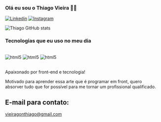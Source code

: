 

### Olá eu sou o Thiago Vieira 👋😀

[![Linkedin](https://img.shields.io/badge/LinkedIn-0077B5?style=for-the-badge&logo=linkedin&logoColor=white)](https://www.linkedin.com/in/thiago-vieira-952159181/)
[![Instagram](https://img.shields.io/badge/Instagram-E4405F?style=for-the-badge&logo=instagram&logoColor=white)](https://www.instagram.com/thiago_gon88/)

![Thiago GitHub stats](https://github-readme-stats.vercel.app/api?username=Tgon88&show_icons=true&theme=onedark)


### Tecnologias que eu uso no meu dia

<div stely="display: inlin_block"><br/>
<img align="center" alt="html5" src="https://img.shields.io/badge/HTML5-E34F26?style=for-the-badge&logo=html5&logoColor=white">
<img align="center" alt="html5" src="https://img.shields.io/badge/CSS3-1572B6?style=for-the-badge&logo=css3&logoColor=white">
<img align="center" alt="html5" src="https://img.shields.io/badge/JavaScript-323330?style=for-the-badge&logo=javascript&logoColor=F7DF1E">
</div><br>

Apaixonado por front-end e tecnologia! 

Motivado para aprender essa arte que é programar em front, quero absorver tudo que for possível para me tornar um profissional qualificado.

## E-mail para contato:
vieiragonthiago@gmail.com
